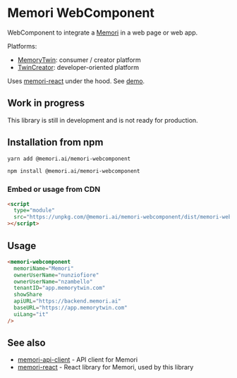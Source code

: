 # Memori WebComponent

WebComponent to integrate a [Memori](https://memori.ai) in a web page or web app.

Platforms:

- [MemoryTwin](https://app.memorytwin.com/en): consumer / creator platform
- [TwinCreator](https://app.twincreator.com/en): developer-oriented platform

Uses [memori-react](https://github.com/memori-ai/memori-react) under the hood.
See [demo](https://memori-ai.github.io/memori-webcomponent/example/).

## Work in progress

This library is still in development and is not ready for production.

## Installation from npm

```bash
yarn add @memori.ai/memori-webcomponent
```

```bash
npm install @memori.ai/memori-webcomponent
```

### Embed or usage from CDN

```html
<script
  type="module"
  src="https://unpkg.com/@memori.ai/memori-webcomponent/dist/memori-webcomponent.js"
></script>
```

## Usage

```html
<memori-webcomponent
  memoriName="Memori"
  ownerUserName="nunziofiore"
  ownerUserName="nzambello"
  tenantID="app.memorytwin.com"
  showShare
  apiURL="https://backend.memori.ai"
  baseURL="https://app.memorytwin.com"
  uiLang="it"
/>
```

## See also

- [memori-api-client](https://github.com/memori-ai/memori-api-client) - API client for Memori
- [memori-react](https://github.com/memori-ai/memori-react) - React library for Memori, used by this library
